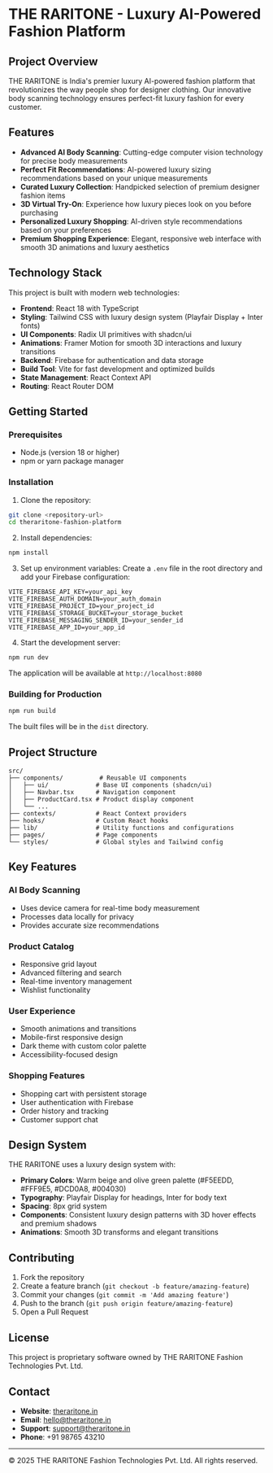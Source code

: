 # THE RARITONE - Luxury AI-Powered Fashion Platform

## Project Overview

THE RARITONE is India's premier luxury AI-powered fashion platform that revolutionizes the way people shop for designer clothing. Our innovative body scanning technology ensures perfect-fit luxury fashion for every customer.

## Features

- **Advanced AI Body Scanning**: Cutting-edge computer vision technology for precise body measurements
- **Perfect Fit Recommendations**: AI-powered luxury sizing recommendations based on your unique measurements
- **Curated Luxury Collection**: Handpicked selection of premium designer fashion items
- **3D Virtual Try-On**: Experience how luxury pieces look on you before purchasing
- **Personalized Luxury Shopping**: AI-driven style recommendations based on your preferences
- **Premium Shopping Experience**: Elegant, responsive web interface with smooth 3D animations and luxury aesthetics

## Technology Stack

This project is built with modern web technologies:

- **Frontend**: React 18 with TypeScript
- **Styling**: Tailwind CSS with luxury design system (Playfair Display + Inter fonts)
- **UI Components**: Radix UI primitives with shadcn/ui
- **Animations**: Framer Motion for smooth 3D interactions and luxury transitions
- **Backend**: Firebase for authentication and data storage
- **Build Tool**: Vite for fast development and optimized builds
- **State Management**: React Context API
- **Routing**: React Router DOM

## Getting Started

### Prerequisites

- Node.js (version 18 or higher)
- npm or yarn package manager

### Installation

1. Clone the repository:
```bash
git clone <repository-url>
cd theraritone-fashion-platform
```

2. Install dependencies:
```bash
npm install
```

3. Set up environment variables:
Create a `.env` file in the root directory and add your Firebase configuration:
```env
VITE_FIREBASE_API_KEY=your_api_key
VITE_FIREBASE_AUTH_DOMAIN=your_auth_domain
VITE_FIREBASE_PROJECT_ID=your_project_id
VITE_FIREBASE_STORAGE_BUCKET=your_storage_bucket
VITE_FIREBASE_MESSAGING_SENDER_ID=your_sender_id
VITE_FIREBASE_APP_ID=your_app_id
```

4. Start the development server:
```bash
npm run dev
```

The application will be available at `http://localhost:8080`

### Building for Production

```bash
npm run build
```

The built files will be in the `dist` directory.

## Project Structure

```
src/
├── components/          # Reusable UI components
│   ├── ui/             # Base UI components (shadcn/ui)
│   ├── Navbar.tsx      # Navigation component
│   ├── ProductCard.tsx # Product display component
│   └── ...
├── contexts/           # React Context providers
├── hooks/              # Custom React hooks
├── lib/                # Utility functions and configurations
├── pages/              # Page components
└── styles/             # Global styles and Tailwind config
```

## Key Features

### AI Body Scanning
- Uses device camera for real-time body measurement
- Processes data locally for privacy
- Provides accurate size recommendations

### Product Catalog
- Responsive grid layout
- Advanced filtering and search
- Real-time inventory management
- Wishlist functionality

### User Experience
- Smooth animations and transitions
- Mobile-first responsive design
- Dark theme with custom color palette
- Accessibility-focused design

### Shopping Features
- Shopping cart with persistent storage
- User authentication with Firebase
- Order history and tracking
- Customer support chat

## Design System

THE RARITONE uses a luxury design system with:
- **Primary Colors**: Warm beige and olive green palette (#F5EEDD, #FFF9E5, #DCD0A8, #004030)
- **Typography**: Playfair Display for headings, Inter for body text
- **Spacing**: 8px grid system
- **Components**: Consistent luxury design patterns with 3D hover effects and premium shadows
- **Animations**: Smooth 3D transforms and elegant transitions

## Contributing

1. Fork the repository
2. Create a feature branch (`git checkout -b feature/amazing-feature`)
3. Commit your changes (`git commit -m 'Add amazing feature'`)
4. Push to the branch (`git push origin feature/amazing-feature`)
5. Open a Pull Request

## License

This project is proprietary software owned by THE RARITONE Fashion Technologies Pvt. Ltd.

## Contact

- **Website**: [theraritone.in](https://theraritone.in)
- **Email**: hello@theraritone.in
- **Support**: support@theraritone.in
- **Phone**: +91 98765 43210

---

© 2025 THE RARITONE Fashion Technologies Pvt. Ltd. All rights reserved.